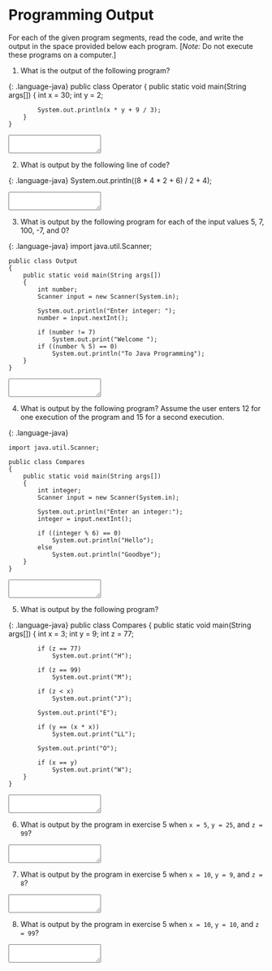 # Programming Output

For each of the given program segments, read the code, and write the output in the space provided below each program. [*Note:* Do not execute these programs on a computer.]

1. What is the output of the following program?

{: .language-java}
    public class Operator
    {
        public static void main(String args[])
        {
            int x = 30;
            int y = 2;
            
            System.out.println(x * y + 9 / 3);
        }
    }

<textarea name="output-01"></textarea>

2. What is output by the following line of code?

{: .language-java}
    System.out.println((8 * 4 * 2 + 6) / 2 + 4);

<textarea name="output-02"></textarea>

3. What is output by the following program for each of the input values 5, 7, 100, -7, and 0?

{: .language-java}
    import java.util.Scanner;
    
    public class Output
    {
        public static void main(String args[])
        {
            int number;
            Scanner input = new Scanner(System.in);
            
            System.out.println("Enter integer: ");
            number = input.nextInt();
            
            if (number != 7)
                System.out.print("Welcome ");
            if ((number % 5) == 0)
                System.out.println("To Java Programming");
        }
    }

<textarea name="output-03"></textarea>

4. What is output by the following program? Assume the user enters 12 for one execution of the program and 15 for a second execution.

{: .language-java}

    import java.util.Scanner;
    
    public class Compares
    {
        public static void main(String args[])
        {
            int integer;
            Scanner input = new Scanner(System.in);
            
            System.out.println("Enter an integer:");
            integer = input.nextInt();
            
            if ((integer % 6) == 0)
                System.out.println("Hello");
            else
                System.out.println("Goodbye");
        }
    }

<textarea name="output-04"></textarea>

5. What is output by the following program?

{: .language-java}
    public class Compares
    {
        public static void main(String args[])
        {
            int x = 3;
            int y = 9;
            int z = 77;
            
            if (z == 77)
                System.out.print("H");
            
            if (z == 99)
                System.out.print("M");
            
            if (z < x)
                System.out.print("J");
            
            System.out.print("E");
            
            if (y == (x * x))
                System.out.print("LL");
            
            System.out.print("O");
            
            if (x == y)
                System.out.print("W");
        }
    }

<textarea name="output-05"></textarea>

6. What is output by the program in exercise 5 when `x = 5`, `y = 25`, and `z = 99`?
<textarea name="output-06"></textarea>

7. What is output by the program in exercise 5 when `x = 10`, `y = 9`, and `z = 8`?
<textarea name="output-07"></textarea>

8. What is output by the program in exercise 5 when `x = 10`, `y = 10`, and `z = 99`?
<textarea name="output-08"></textarea>
